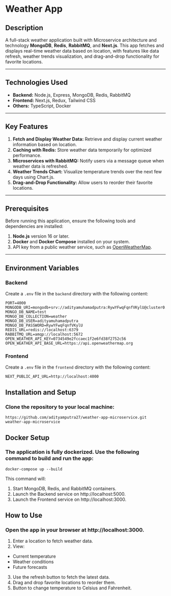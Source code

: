 # Weather App

## Description
A full-stack weather application built with Microservice architecture and technology **MongoDB**, **Redis**, **RabbitMQ**, and **Next.js**. This app fetches and displays real-time weather data based on location, with features like data refresh, weather trends visualization, and drag-and-drop functionality for favorite locations.

---

## Technologies Used
- **Backend:** Node.js, Express, MongoDB, Redis, RabbitMQ
- **Frontend:** Next.js, Redux, Tailwind CSS
- **Others:** TypeScript, Docker

---

## Key Features
1. **Fetch and Display Weather Data:** Retrieve and display current weather information based on location.
2. **Caching with Redis:** Store weather data temporarily for optimized performance.
3. **Microservices with RabbitMQ:** Notify users via a message queue when weather data is refreshed.
4. **Weather Trends Chart:** Visualize temperature trends over the next few days using Chart.js.
5. **Drag-and-Drop Functionality:** Allow users to reorder their favorite locations.

---

## Prerequisites
Before running this application, ensure the following tools and dependencies are installed:
1. **Node.js** version 16 or later.
2. **Docker** and **Docker Compose** installed on your system.
3. API key from a public weather service, such as [OpenWeatherMap](https://openweathermap.org/api).

---

## Environment Variables
### Backend
Create a `.env` file in the `backend` directory with the following content:
```env
PORT=4000
MONGODB_URI=mongodb+srv://adityamuhamadputra:RywYFwqFqnfVKylU@cluster0.aoql4.mongodb.net/
MONGO_DB_NAME=test
MONGO_DB_COLLECTION=weather
MONGO_DB_USER=adityamuhamadputra
MONGO_DB_PASSWORD=RywYFwqFqnfVKylU
REDIS_URL=redis://localhost:6379
RABBITMQ_URL=amqp://localhost:5672
OPEN_WEATHER_API_KEY=0734549e2fccaec1f2e6fd38f2752c56
OPEN_WEATHER_API_BASE_URL=https://api.openweathermap.org
```

### Frontend
Create a `.env` file in the `frontend` directory with the following content:
```env
NEXT_PUBLIC_API_URL=http://localhost:4000
```

## Installation and Setup
### Clone the repository to your local machine:
```
https://github.com/adityamputra27/weather-app-microservice.git
weather-app-microservice
```

## Docker Setup
### The application is fully dockerized. Use the following command to build and run the app:
```
docker-compose up --build
```

This command will:
1. Start MongoDB, Redis, and RabbitMQ containers.
2. Launch the Backend service on http://localhost:5000.
3. Launch the Frontend service on http://localhost:3000.

## How to Use
### Open the app in your browser at http://localhost:3000.
1. Enter a location to fetch weather data.
2. View:
  - Current temperature
  - Weather conditions
  - Future forecasts
3. Use the refresh button to fetch the latest data.
4. Drag and drop favorite locations to reorder them.
5. Button to change temperature to Celsius and Fahrenheit.

